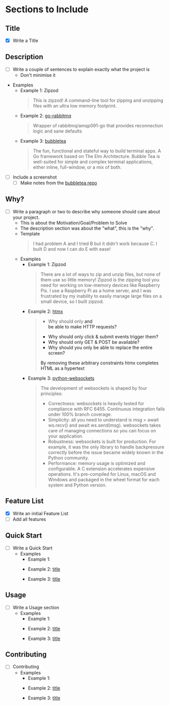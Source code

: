 # Sections to Include

## Title

- [x] Write a Title

## Description

- [ ] Write a couple of sentences to explain exactly what the project is
  - Don't minimise it
- Examples
  - Example 1: Zipzod
     > This is zipzod! A command-line tool for zipping and unzipping files with an ultra low memory footprint.
  - Example 2: [go-rabbitmq](https://github.com/wagslane/go-rabbitmq)
     > Wrapper of rabbitmq/amqp091-go that provides reconnection logic and sane defaults
  - Example 3: [bubbletea](https://github.com/charmbracelet/bubbletea)
     > The fun, functional and stateful way to build terminal apps.
     > A Go framework based on The Elm Architecture.
     > Bubble Tea is well-suited for simple and complex terminal applications, either inline, full-window, or a mix of both.
- [ ] Include a screenshot
  - [ ] Make notes from the [bubbletea repo](https://github.com/charmbracelet/bubbletea)

## Why?

- [ ] Write a paragraph or two to describe why someone should care about your project.
   - This is about the Motivation/Goal/Problem to Solve
   - The description section was about the "what", this is the "why".
   - Template
      > I had problem A and I tried B but it didn't work because C. I built D and now I can do E with ease!
   - Examples
      - Example 1: Zipzod
         > There are a lot of ways to zip and unzip files, but none of them use so little memory!
         > Zipzod is the zipping tool you need for working on low-memory devices like Raspberry Pis.
         > I use a Raspberry Pi as a home server, and I was frustrated by my inability to easily manage large files on a small device, so I built zipzod.
      - Example 2: [htmx](https://github.com/bigskysoftware/htmx)
         > * Why should only <a> and <form> be able to make HTTP requests?
         > * Why should only click & submit events trigger them?
         > * Why should only GET & POST be available?
         > * Why should you only be able to replace the entire screen?
         > 
         > By removing these arbitrary constraints htmx completes HTML as a hypertext
      - Example 3: [python-websockets](https://github.com/python-websockets/websockets)
         > The development of websockets is shaped by four principles:
         > 
         > * Correctness: websockets is heavily tested for compliance with RFC 6455. Continuous integration fails under 100% branch coverage.
         > * Simplicity: all you need to understand is msg = await ws.recv() and await ws.send(msg). websockets takes care of managing connections so you can focus on your application.
         > * Robustness: websockets is built for production. For example, it was the only library to handle backpressure correctly before the issue became widely known in the Python community.
         > * Performance: memory usage is optimized and configurable. A C extension accelerates expensive operations. It's pre-compiled for Linux, macOS and Windows and packaged in the wheel format for each system and Python version.

## Feature List

- [x] Write an initial Feature List
- [ ] Add all features

## Quick Start

- [ ] Write a Quick Start
   - Examples
      - Example 1: 
         > 
      - Example 2: [title](url)
         > 
      - Example 3: [title](url)
         > 

## Usage

- [ ] Write a Usage section
   - Examples
      - Example 1: 
         > 
      - Example 2: [title](url)
         > 
      - Example 3: [title](url)
         > 

## Contributing

- [ ] Contributing
   - Examples
      - Example 1: 
         > 
      - Example 2: [title](url)
         > 
      - Example 3: [title](url)
         > 

